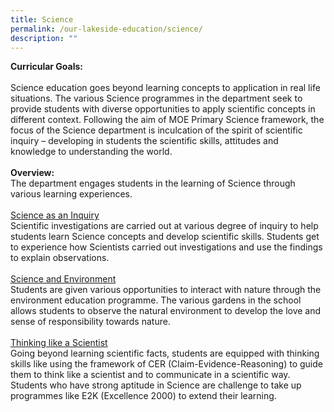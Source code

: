```yaml
---
title: Science
permalink: /our-lakeside-education/science/
description: ""
---
```




<b>Curricular Goals:</b>
<br><br>
Science education goes beyond learning concepts to application in real life situations. The various Science programmes in the department seek to provide students with diverse opportunities to apply scientific concepts in different context. Following the aim of MOE Primary Science framework, the focus of the Science department is inculcation of the spirit of scientific inquiry – developing in students the scientific skills, attitudes and knowledge to understanding the world.
<br><br>
<b>Overview:</b>
<br>
The department engages students in the learning of Science through various learning experiences.
<br><br>
<u>Science as an Inquiry</u><br>
Scientific investigations are carried out at various degree of inquiry to help students learn Science concepts and develop scientific skills. Students get to experience how Scientists carried out investigations and use the findings to explain observations.
<br><br>
<u>Science and Environment</u><br>
Students are given various opportunities to interact with nature through the environment education programme. The various gardens in the school allows students to observe the natural environment to develop the love and sense of responsibility towards nature.
<br><br>
<u>Thinking like a Scientist</u><br>
Going beyond learning scientific facts, students are equipped with thinking skills like using the framework of CER (Claim-Evidence-Reasoning) to guide them to think like a scientist and to communicate in a scientific way. Students who have strong aptitude in Science are challenge to take up programmes like E2K (Excellence 2000) to extend their learning.